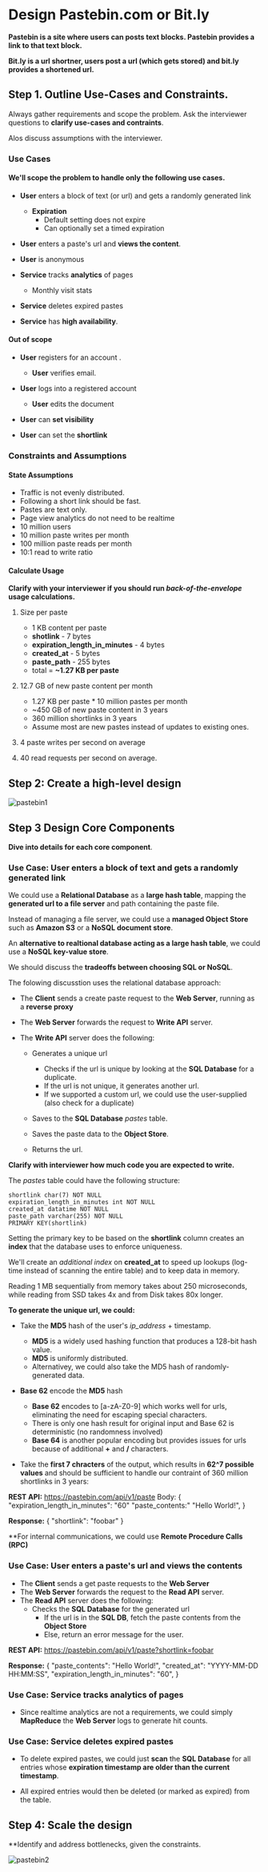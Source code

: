 # Design Pastebin.com or Bit.ly

**Pastebin is a site where users can posts text blocks. Pastebin provides a link to that text block.** 

**Bit.ly is a url shortner, users post a url (which gets stored) and bit.ly provides a shortened url.**

## Step 1. Outline Use-Cases and Constraints. 

Always gather requirements and scope the problem. Ask the interviewer questions to **clarify use-cases and contraints**. 

Alos discuss assumptions with the interviewer. 

### Use Cases 

#### We'll scope the problem to handle only the following use cases. 

- **User** enters a block of text (or url) and gets a randomly generated link 
    - **Expiration** 
        - Default setting does not expire 
        - Can optionally set a timed expiration 

- **User** enters a paste's url and **views the content**. 

- **User** is anonymous 

- **Service** tracks **analytics** of pages 
    - Monthly visit stats 

- **Service** deletes expired pastes 

- **Service** has **high availability**. 

#### Out of scope 

- **User** registers for an account .
    - **User** verifies email. 

- **User** logs into a registered account 
    - **User** edits the document 

- **User** can **set visibility** 

- **User** can set the **shortlink**


### Constraints and Assumptions 

#### State Assumptions 

- Traffic is not evenly distributed. 
- Following a short link should be fast. 
- Pastes are text only. 
- Page view analytics do not need to be realtime 
- 10 million users 
- 10 million paste writes per month 
- 100 million paste reads per month 
- 10:1 read to write ratio

#### Calculate Usage 

**Clarify with your interviewer if you should run _back-of-the-envelope_ usage calculations.** 

1. Size per paste 
    - 1 KB content per paste 
    - **shotlink** - 7 bytes 
    - **expiration_length_in_minutes** - 4 bytes 
    - **created_at** - 5 bytes 
    - **paste_path** - 255 bytes 
    - total = **~1.27 KB per paste**

2. 12.7 GB of new paste content per month 
    - 1.27 KB per paste * 10 million pastes per month 
    - ~450 GB of new paste content in 3 years 
    - 360 million shortlinks in 3 years 
    - Assume most are new pastes instead of updates to existing ones.

3. 4 paste writes per second on average 

4. 40 read requests per second on average. 


## Step 2: Create a high-level design 

![pastebin1](./paste_bin_high_lvl.png)


## Step 3 Design Core Components 

**Dive into details for each core component**. 

### Use Case: User enters a block of text and gets a randomly generated link 

We could use a **Relational Database** as a **large hash table**, mapping the **generated url to a file server** and path containing the paste file. 

Instead of managing a file server, we could use a **managed Object Store** such as **Amazon S3** or a **NoSQL document store**. 

An **alternative to realtional database acting as a large hash table**, we could use a **NoSQL key-value store**.

We should discuss the **tradeoffs between choosing SQL or NoSQL**. 

The folowing discusstion uses the relational database approach: 

- The **Client** sends a create paste request to the **Web Server**, running as a **reverse proxy**

-  The **Web Server** forwards the request to **Write API** server. 

- The **Write API** server does the following: 
    - Generates a unique url 
        - Checks if the url is unique by looking at the **SQL Database** for a duplicate. 
        - If the url is not unique, it generates another url. 
        - If we supported a custom url, we could use the user-supplied (also check for a duplicate)

    - Saves to the **SQL Database** _pastes_ table. 
    - Saves the paste data to the **Object Store**. 
    - Returns the url. 

**Clarify with interviewer how much code you are expected to write.**

The _pastes_ table could have the following structure: 
    
    shortlink char(7) NOT NULL 
    expiration_length_in_minutes int NOT NULL 
    created_at datatime NOT NULL 
    paste_path varchar(255) NOT NULL 
    PRIMARY KEY(shortlink)

Setting the primary key to be based on the **shortlink** column creates an **index** that the database uses to enforce uniqueness. 

We'll create an _additional index_ on **created_at** to speed up lookups (log-time instead of scanning the entire table) and to keep data in memory. 

Reading 1 MB sequentially from memory takes about 250 microseconds, while reading from SSD takes 4x and from Disk takes 80x longer. 

**To generate the unique url, we could:** 

- Take the **MD5** hash of the user's *ip_address* + timestamp.
    - **MD5** is a widely used hashing function that produces a 128-bit hash value. 
    - **MD5** is uniformly distributed. 
    - Alternativey, we could also take the MD5 hash of randomly-generated data. 

- **Base 62** encode the **MD5** hash 
    - **Base 62** encodes to [a-zA-Z0-9] which works well for urls, eliminating the need for escaping special characters. 
    - There is only one hash result for original input and Base 62 is deterministic (no randomness involved)
    - **Base 64** is another popular encoding but provides issues for urls because of additional **+** and **/** characters. 

- Take the **first 7 chracters** of the output, which results in **62^7 possible values** and should be sufficient to handle our contraint of 360 million shortlinks in 3 years: 


**REST API:** 
https://pastebin.com/api/v1/paste 
Body: {
    "expiration_length_in_minutes": "60" 
    "paste_contents:" "Hello World!", 
}

**Response:** 
{
    "shortlink": "foobar" 
}

**For internal communications, we could use **Remote Procedure Calls (RPC)**


### Use Case: User enters a paste's url and views the contents 

- The **Client** sends a get paste requests to the **Web Server** 
- The **Web Server** forwards the request to the **Read API** server. 
- The **Read API** server does the following: 
    - Checks the **SQL Database** for the generated url 
        - If the url is in the **SQL DB**, fetch the paste contents from the **Object Store** 
        - Else, return an error message for the user. 

**REST API:** 
https://pastebin.com/api/v1/paste?shortlink=foobar 

**Response:** 
{
    "paste_contents": "Hello World!",
    "created_at": "YYYY-MM-DD HH:MM:SS",
    "expiration_length_in_minutes": "60",
}

### Use Case: Service tracks analytics of pages 

- Since realtime analytics are not a requirements, we could simply **MapReduce** the **Web Server** logs to generate hit counts. 


### Use Case: Service deletes expired pastes 

- To delete expired pastes, we could just **scan** the **SQL Database** for all entries whose **expiration timestamp are older than the current timestamp**. 

- All expired entries would then be deleted (or marked as expired) from the table. 


## Step 4: Scale the design 

**Identify and address bottlenecks, given the constraints. 

![pastebin2](./paste_bin_scaled.png)